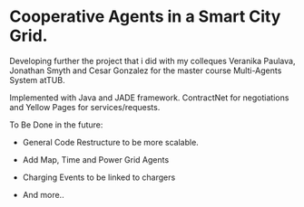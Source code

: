 # Cooperative Agents in a Smart City Grid.

Developing further the project that i did with my colleques Veranika Paulava, Jonathan Smyth and Cesar Gonzalez for the master course Multi-Agents System atTUB.

Implemented with Java and JADE framework.
ContractNet for negotiations and Yellow Pages for services/requests.

To Be Done in the future:

* General Code Restructure to be more scalable.

* Add Map, Time and Power Grid Agents

* Charging Events to be linked to chargers

* And more..

